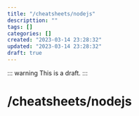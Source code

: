 ```yaml
---
title: "/cheatsheets/nodejs"
descripttion: ""
tags: []
categories: []
created: "2023-03-14 23:28:32"
updated: "2023-03-14 23:28:32"
draft: true
---
```

::: warning
This is a draft.
:::

# /cheatsheets/nodejs
